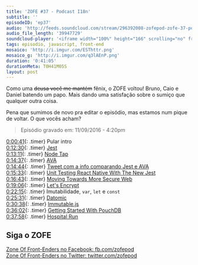 ```yaml
---
title: 'ZOFE #37 - Podcast I18n'
subtitle: ''
episodeID: 'ep37'
audio: 'http://feeds.soundcloud.com/stream/296392008-zofepod-zofe-37-podcast-i18n'
audio_file_length: '39947729'
soundcloud-player: '<iframe width="100%" height="166" scrolling="no" frameborder="no" src="https://w.soundcloud.com/player/?url=https%3A//api.soundcloud.com/tracks/296392008&amp;color=ff5500&amp;auto_play=false&amp;hide_related=false&amp;show_comments=true&amp;show_user=true&amp;show_reposts=false"></iframe>'
tags: episodio, javascript, front-end
mosaico: 'http://i.imgur.com/ESThttr.png'
mosaico_g: 'http://i.imgur.com/q3lAEnP.png'
duration: '0:41:05'
durationMeta: T0H41M05S
layout: post
---
```


Como uma <del>deusa você me mantém</del> fênix, o ZOFE voltou! Bruno, Caio e Daniel batendo um papo. Mais dando uma satisfação sobre o sumiço que qualquer outra coisa.

<!-- excerpt -->

Pena que sumimos de novo pra editar o episódio, mas estamos num pique de voltar. O que vocês acham?

> Episódio gravado em: 11/09/2016 - 4:20pm

[0:00:41](#t=0:00:41){: .timer} Pular intro<br>
[0:12:30](#t=0:12:30){: .timer} [Jest](http://facebook.github.io/jest/)<br>
[0:13:11](#t=0:13:11){: .timer} [Node Tap](http://www.node-tap.org/)<br>
[0:14:37](#t=0:14:37){: .timer} [AVA](https://github.com/avajs/ava)<br>
[0:14:44](#t=0:14:44){: .timer} [Tweet com a info comparando Jest e AVA](https://twitter.com/MoOx/status/774226671469727744)<br>
[0:15:33](#t=0:15:33){: .timer} [Unit Testing React Native With The New Jest](https://blog.callstack.io/unit-testing-react-native-with-the-new-jest-i-snapshots-come-into-play-68ba19b1b9fe)<br>
[0:16:43](#t=0:16:43){: .timer} [Moving Towards More Secure Web](https://security.googleblog.com/2016/09/moving-towards-more-secure-web.html)<br>
[0:19:06](#t=0:19:06){: .timer} [Let's Encrypt](https://letsencrypt.org/)<br>
[0:22:15](#t=0:22:15){: .timer} Imutabilidade, `var`, `let` e `const`<br>
[0:25:31](#t=0:25:31){: .timer} [Datomic](http://www.datomic.com/)<br>
[0:30:38](#t=0:25:31){: .timer} [Immutable.js](https://facebook.github.io/immutable-js/)<br>
[0:36:02](#t=0:36:02){: .timer} [Getting Started With PouchDB](https://www.sitepoint.com/getting-started-with-pouchdb/)<br>
[0:37:58](#t=0:37:58){: .timer} [Hospital Run](http://hospitalrun.io/)<br>


## Siga o ZOFE

[Zone Of Front-Enders no Facebook: fb.com/zofepod](http://fb.com/zofepod/ "ZOFE no Facebook: fb.com/zofepod")<br>
[Zone Of Front-Enders no Twitter: twitter.com/zofepod](http://twitter.com/zofepod/ "ZOFE no Twitter")<br>
